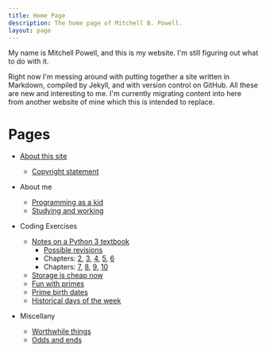 ```yaml
---
title: Home Page
description: The home page of Mitchell B. Powell.
layout: page
---
```


My name is Mitchell Powell, and this is my website. I'm still figuring out what to do with it.

Right now I'm messing around with putting together a site written in Markdown, compiled by Jekyll, and with version control on GitHub. All these are new and interesting to me. I'm currently migrating content into here from another website of mine which this is intended to replace.

# Pages
* [About this site](p/about-site.html)
    * [Copyright statement](p/copyright-statement.html)
* About me
    * [Programming as a kid](p/messing-around.html)
    * [Studying and working](p/work-and-study.html)
* Coding Exercises
    * [Notes on a Python 3 textbook](p/think-like/)
        * [Possible revisions](p/think-like/possible-revisions.html)
        * Chapters: [2](p/think-like/c2.html), [3](p/think-like/c3.html), [4](p/think-like/c4.html), [5](p/think-like/c5.html), [6](p/think-like/c6.html)
        * Chapters: [7](p/think-like/c7.html), [8](p/think-like/c8.html), [9](p/think-like/c9.html), [10](p/think-like/c10.html)
    * [Storage is cheap now](p/storage-prices.html)
    * [Fun with primes](p/fun-with-primes.html)
    * [Prime birth dates](p/prime-birth-dates.html)
    * [Historical days of the week](p/historical-days-of-the-week.html)

* Miscellany
    * [Worthwhile things](p/worthwhile-things.html)
    * [Odds and ends](p/odds-and-ends.html)



